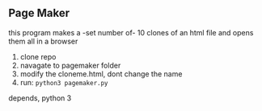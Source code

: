 ## Page Maker

this program makes a -set number of- 10 clones of an html file and opens them all in a browser

1. clone repo
2. navagate to pagemaker folder
3. modify the cloneme.html, dont change the name
4. run: `python3 pagemaker.py`

depends, python 3
